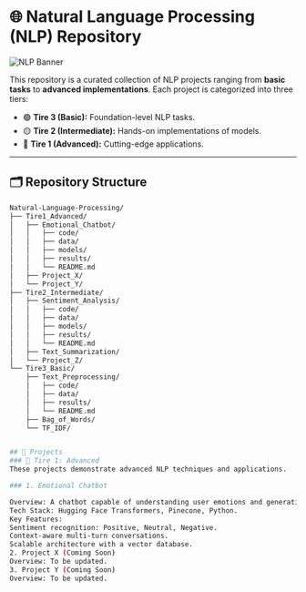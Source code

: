 # 🌐 Natural Language Processing (NLP) Repository  

![NLP Banner](https://media4.giphy.com/media/v1.Y2lkPTc5MGI3NjExeWt2cjF0ZXVvdTN3NzBta212NWpvemJrZmw2am01djN5OWN6MWcxaSZlcD12MV9pbnRlcm5hbF9naWZfYnlfaWQmY3Q9Zw/iVDo6InQKyW8o/giphy.webp)  

This repository is a curated collection of NLP projects ranging from **basic tasks** to **advanced implementations**. Each project is categorized into three tiers:  

- 🟢 **Tire 3 (Basic):** Foundation-level NLP tasks.  
- 🟡 **Tire 2 (Intermediate):** Hands-on implementations of models.  
- 🔴 **Tire 1 (Advanced):** Cutting-edge applications.

---

## 🗂️ Repository Structure  

```bash
Natural-Language-Processing/
├── Tire1_Advanced/
│   ├── Emotional_Chatbot/
│   │   ├── code/
│   │   ├── data/
│   │   ├── models/
│   │   ├── results/
│   │   └── README.md
│   ├── Project_X/
│   └── Project_Y/
├── Tire2_Intermediate/
│   ├── Sentiment_Analysis/
│   │   ├── code/
│   │   ├── data/
│   │   ├── models/
│   │   ├── results/
│   │   └── README.md
│   ├── Text_Summarization/
│   └── Project_Z/
└── Tire3_Basic/
    ├── Text_Preprocessing/
    │   ├── code/
    │   ├── data/
    │   ├── results/
    │   └── README.md
    ├── Bag_of_Words/
    └── TF_IDF/


## 🌟 Projects
### 🔴 Tire 1: Advanced
These projects demonstrate advanced NLP techniques and applications.

### 1. Emotional Chatbot

Overview: A chatbot capable of understanding user emotions and generating empathetic responses.
Tech Stack: Hugging Face Transformers, Pinecone, Python.
Key Features:
Sentiment recognition: Positive, Neutral, Negative.
Context-aware multi-turn conversations.
Scalable architecture with a vector database.
2. Project X (Coming Soon)
Overview: To be updated.
3. Project Y (Coming Soon)
Overview: To be updated.
